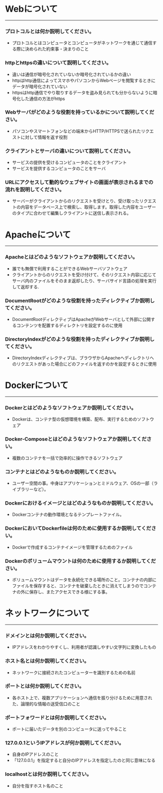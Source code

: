 # Webについて
---
### プロトコルとは何か説明してください。

* プロトコルとはコンピュータとコンピュータがネットワークを通じて通信する際に決められた約束事・決まりのこと

### httpとhttpsの違いについて説明してください。

* 違いは通信が暗号化されていないか暗号化されているかの違い
* httpはhttp通信によってスマホやパソコンからWebページを閲覧するときにデータが暗号化されていない
* httpsはhttp通信でやり取りするデータを盗み見られても分からないように暗号化した通信の方法がhttps

### Webサーバがどのような役割を持っているかについて説明してください。

* パソコンやスマートフォンなどの端末からHTTP/HTTPSで送られたリクエストに対して情報を返す役割

### クライアントとサーバの違いについて説明してください。

* サービスの提供を受けるコンピュータのことをクライアント
* サービスを提供するコンピュータのことをサーバ

### URLにアクセスして動的なウェブサイトの画面が表示されるまでの流れを説明してください。

* サーバーがクライアントからのリクエストを受けとり、受け取ったリクエストの内容をデータベース上で検索し、取得します。取得した内容をユーザーのタイプに合わせて編集しクライアントに送信し表示される。

# Apacheについて
---
### Apacheとはどのようなソフトウェアか説明してください。

* 誰でも無償で利用することができるWebサーバソフトウェア
* クライアントからのリクエストを受け付けて、そのリクエスト内容に応じてサーバ内のファイルをそのまま返却したり、サーバサイド言語の処理を実行して返却する.

### DocumentRootがどのような役割を持ったディレクティブか説明してください。

* DocumentRootディレクティブはApacheがWebサーバとして外部に公開するコンテンツを配置するディレクトリを設定するのに使用


### DirectoryIndexがどのような役割を持ったディレクティブか説明してください。

* DirectoryIndexディレクティブは、ブラウザからApacheへディレクトリへのリクエストがあった場合にどのファイルを返すのかを設定するときに使用



# Dockerについて
---
### Dockerとはどのようなソフトウェアか説明してください。

* Dockerは、コンテナ型の仮想環境を構築、配布、実行するためのソフトウェア

### Docker-Composeとはどのようなソフトウェアか説明してください。

* 複数のコンテナを一括で効率的に操作できるソフトウェア

### コンテナとはどのようなものか説明してください。

* ユーザー空間の事。中身はアプリケーションとミドルウェア、OSの一部（ライブラリーなど）。

### Dockerにおけるイメージとはどのようなものか説明してください。

* Dockerコンテナの動作環境となるテンプレートファイル。

### DockerにおいてDockerfileは何のために使用するか説明してください。

* Dockerで作成するコンテナイメージを管理するためのファイル

### Dockerのボリュームマウントは何のために使用するか説明してください。

* ボリュームマウントはデータを永続化できる場所のこと。コンテナの内部にファイルを保存すると、コンテナを破棄したときに消えてしまうのでコンテナの外に保存し、またアクセスできる様にする事。


# ネットワークについて
---
### ドメインとは何か説明してください。

* IPアドレスをわかりやすくし、利用者が認識しやすい文字列に変換したもの

### ホスト名とは何か説明してください。

* ネットワークに接続されたコンピューターを識別するための名前

### ポートとは何か説明してください。

* 各ホスト上で、複数アプリケーションへ通信を振り分けるために用意された、論理的な情報の送受信口のこと

### ポートフォワードとは何か説明してください。

* ポートに届いたデータを別のコンピュータに送ってやること

### 127.0.0.1というIPアドレスが何か説明してください。

* 自身のIPアドレスのこと
* 「127.0.0.1」を指定すると自分のIPアドレスを指定したのと同じ意味になる


### localhostとは何か説明してください。

* 自分を指すホスト名のこと


